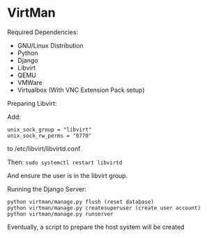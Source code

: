 # VirtMan

Required Dependencies:
* GNU/Linux Distribution
* Python
* Django
* Libvirt
* QEMU
* VMWare
* Virtualbox (With VNC Extension Pack setup)

Preparing Libvirt:

Add:
~~~
unix_sock_group = "libvirt"
unix_sock_rw_perms = "0770"
~~~

to /etc/libvirt/libvirtd.conf

Then:
`sudo systemctl restart libvirtd`

And ensure the user is in the libvirt group.

Running the Django Server:

~~~
python virtman/manage.py flush (reset database)
python virtman/manage.py createsuperuser (create user account)
python virtman/manage.py runserver
~~~

Eventually, a script to prepare the host system will be created
